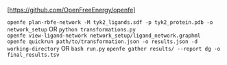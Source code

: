 [https://github.com/OpenFreeEnergy/openfe]  

`openfe plan-rbfe-network -M tyk2_ligands.sdf -p tyk2_protein.pdb -o network_setup` OR `python transformations.py`  
`openfe view-ligand-network network_setup/ligand_network.graphml`  
`openfe quickrun path/to/transformation.json -o results.json -d working-directory`  OR `bash run.py`
`openfe gather results/ --report dg -o final_results.tsv`  
